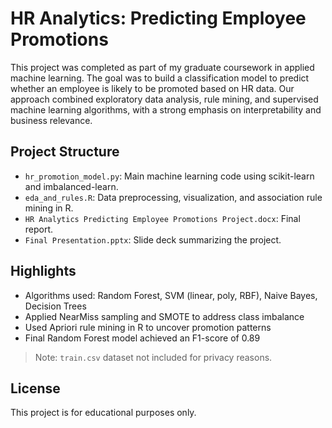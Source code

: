 # HR Analytics: Predicting Employee Promotions

This project was completed as part of my graduate coursework in applied machine learning. The goal was to build a classification model to predict whether an employee is likely to be promoted based on HR data. Our approach combined exploratory data analysis, rule mining, and supervised machine learning algorithms, with a strong emphasis on interpretability and business relevance.

## Project Structure

- `hr_promotion_model.py`: Main machine learning code using scikit-learn and imbalanced-learn.
- `eda_and_rules.R`: Data preprocessing, visualization, and association rule mining in R.
- `HR Analytics Predicting Employee Promotions Project.docx`: Final report.
- `Final Presentation.pptx`: Slide deck summarizing the project.

## Highlights

- Algorithms used: Random Forest, SVM (linear, poly, RBF), Naive Bayes, Decision Trees
- Applied NearMiss sampling and SMOTE to address class imbalance
- Used Apriori rule mining in R to uncover promotion patterns
- Final Random Forest model achieved an F1-score of 0.89

> Note: `train.csv` dataset not included for privacy reasons.

## License

This project is for educational purposes only.